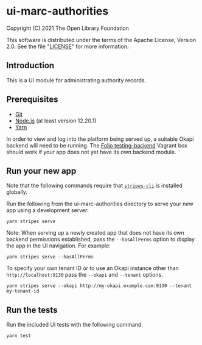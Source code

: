 # ui-marc-authorities

Copyright (C) 2021 The Open Library Foundation

This software is distributed under the terms of the Apache License, Version 2.0. See the file "[LICENSE](LICENSE)" for more information.

## Introduction

This is a UI module for administrating authority records.

## Prerequisites

* [Git](https://git-scm.com/)
* [Node.js](https://nodejs.org/) (at least version 12.20.1)
* [Yarn](https://yarnpkg.com/)

In order to view and log into the platform being served up, a suitable Okapi backend will need to be running. The [Folio testing-backend](https://app.vagrantup.com/folio/boxes/testing-backend) Vagrant box should work if your app does not yet have its own backend module.

## Run your new app

Note that the following commands require that [`stripes-cli`](https://github.com/folio-org/stripes-cli) is installed globally.

Run the following from the ui-marc-authorities directory to serve your new app using a development server:
```
yarn stripes serve
```

Note: When serving up a newly created app that does not have its own backend permissions established, pass the `--hasAllPerms` option to display the app in the UI navigation. For example:
```
yarn stripes serve --hasAllPerms
```

To specify your own tenant ID or to use an Okapi instance other than `http://localhost:9130` pass the `--okapi` and `--tenant` options.
```
yarn stripes serve --okapi http://my-okapi.example.com:9130 --tenant my-tenant-id
```

## Run the tests

Run the included UI tests with the following command:
```
yarn test
```
